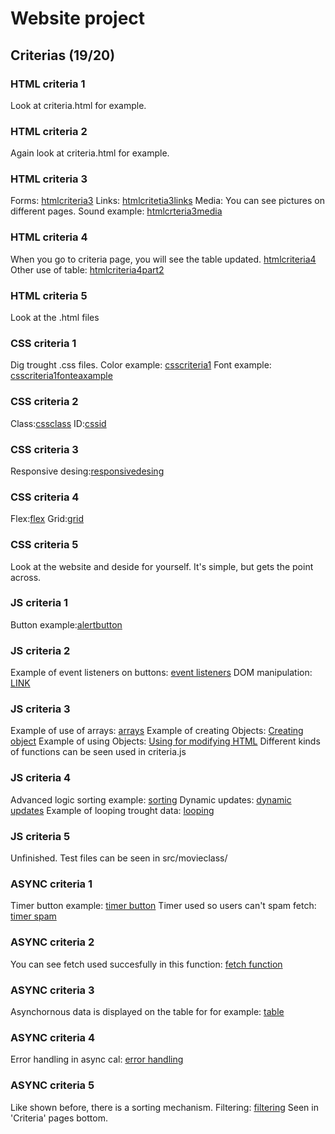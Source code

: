 # Website project

## Criterias (19/20)

### HTML criteria 1
Look at criteria.html for example.

### HTML criteria 2
Again look at criteria.html for example.

### HTML criteria 3
Forms:
[htmlcriteria3](https://github.com/antnyk/web-kurssi-lopputyo/blob/286e539df427f44fb8d01211d90a37d8df0a8933/criteria.html#L75-L85)
Links:
[htmlcritetia3links](https://github.com/antnyk/web-kurssi-lopputyo/blob/286e539df427f44fb8d01211d90a37d8df0a8933/criteria.html#L17)
Media: You can see pictures on different pages. Sound example:
[htmlcrteria3media](https://github.com/antnyk/web-kurssi-lopputyo/blob/286e539df427f44fb8d01211d90a37d8df0a8933/criteria.html#L67)

### HTML criteria 4
When you go to criteria page, you will see the table updated.
[htmlcriteria4](https://github.com/antnyk/web-kurssi-lopputyo/blob/286e539df427f44fb8d01211d90a37d8df0a8933/criteria.html#L86-L95)
Other use of table:
[htmlcriteria4part2](https://github.com/antnyk/web-kurssi-lopputyo/blob/6ad7a56a45a4e4d2ed781ae728ec5f266c39a7d4/criteria.html#L202-L207)

### HTML criteria 5
Look at the .html files

### CSS criteria 1
Dig trought .css files. Color example: [csscriteria1](https://github.com/antnyk/web-kurssi-lopputyo/blob/6ad7a56a45a4e4d2ed781ae728ec5f266c39a7d4/css/crietria.css#L66-L68)
Font example: [csscriteria1fonteaxample](https://github.com/antnyk/web-kurssi-lopputyo/blob/6ad7a56a45a4e4d2ed781ae728ec5f266c39a7d4/css/crietria.css#L51)
### CSS criteria 2
Class:[cssclass](https://github.com/antnyk/web-kurssi-lopputyo/blob/6ad7a56a45a4e4d2ed781ae728ec5f266c39a7d4/css/crietria.css#L116-L119)
ID:[cssid](https://github.com/antnyk/web-kurssi-lopputyo/blob/6ad7a56a45a4e4d2ed781ae728ec5f266c39a7d4/css/style.css#L64-L67)
### CSS criteria 3
Responsive desing:[responsivedesing](https://github.com/antnyk/web-kurssi-lopputyo/blob/6ad7a56a45a4e4d2ed781ae728ec5f266c39a7d4/css/crietria.css#L142-L200)
### CSS criteria 4
Flex:[flex](https://github.com/antnyk/web-kurssi-lopputyo/blob/6ad7a56a45a4e4d2ed781ae728ec5f266c39a7d4/css/crietria.css#L58-L64)
Grid:[grid](https://github.com/antnyk/web-kurssi-lopputyo/blob/6ad7a56a45a4e4d2ed781ae728ec5f266c39a7d4/css/crietria.css#L16-L24)
### CSS criteria 5
Look at the website and deside for yourself. It's simple, but gets the point across.
### JS criteria 1
Button example:[alertbutton](https://github.com/antnyk/web-kurssi-lopputyo/blob/6ad7a56a45a4e4d2ed781ae728ec5f266c39a7d4/src/criteria.js#L84-L86)
### JS criteria 2
Example of event listeners on buttons: [event listeners](https://github.com/antnyk/web-kurssi-lopputyo/blob/6ad7a56a45a4e4d2ed781ae728ec5f266c39a7d4/src/criteria.js#L43-L51)
DOM manipulation: [LINK](https://github.com/antnyk/web-kurssi-lopputyo/blob/6ad7a56a45a4e4d2ed781ae728ec5f266c39a7d4/src/criteria.js#L120-L134)
### JS criteria 3
Example of use of arrays: [arrays](https://github.com/antnyk/web-kurssi-lopputyo/blob/6ad7a56a45a4e4d2ed781ae728ec5f266c39a7d4/src/criteria.js#L214-L223)
Example of creating Objects: [Creating object](https://github.com/antnyk/web-kurssi-lopputyo/blob/6ad7a56a45a4e4d2ed781ae728ec5f266c39a7d4/src/criteria.js#L218)
Example of using Objects: [Using for modifying HTML](https://github.com/antnyk/web-kurssi-lopputyo/blob/6ad7a56a45a4e4d2ed781ae728ec5f266c39a7d4/src/criteria.js#L131-L132)
Different kinds of functions can be seen used in criteria.js
### JS criteria 4
Advanced logic sorting example: [sorting](https://github.com/antnyk/web-kurssi-lopputyo/blob/6ad7a56a45a4e4d2ed781ae728ec5f266c39a7d4/src/criteria.js#L159-L181) 
Dynamic updates: [dynamic updates](https://github.com/antnyk/web-kurssi-lopputyo/blob/6ad7a56a45a4e4d2ed781ae728ec5f266c39a7d4/src/criteria.js#L120-L134)
Example of looping trought data: [looping](https://github.com/antnyk/web-kurssi-lopputyo/blob/6ad7a56a45a4e4d2ed781ae728ec5f266c39a7d4/src/criteria.js#L108-L114)
### JS criteria 5
Unfinished. Test files can be seen in src/movieclass/
### ASYNC criteria 1
Timer button example: [timer button](https://github.com/antnyk/web-kurssi-lopputyo/blob/6ad7a56a45a4e4d2ed781ae728ec5f266c39a7d4/src/criteria.js#L88-L97)
Timer used so users can't spam fetch: [timer spam](https://github.com/antnyk/web-kurssi-lopputyo/blob/6ad7a56a45a4e4d2ed781ae728ec5f266c39a7d4/src/criteria.js#L62-L70)
### ASYNC criteria 2
You can see fetch used succesfully in this function: [fetch function](https://github.com/antnyk/web-kurssi-lopputyo/blob/6ad7a56a45a4e4d2ed781ae728ec5f266c39a7d4/src/criteria.js#L183)
### ASYNC criteria 3
Asynchornous data is displayed on the table for for example: [table](https://github.com/antnyk/web-kurssi-lopputyo/blob/6ad7a56a45a4e4d2ed781ae728ec5f266c39a7d4/criteria.html#L204-L207)
### ASYNC criteria 4
Error handling in async cal: [error handling](https://github.com/antnyk/web-kurssi-lopputyo/blob/6ad7a56a45a4e4d2ed781ae728ec5f266c39a7d4/src/criteria.js#L202-L210)
### ASYNC criteria 5
Like shown before, there is a sorting mechanism.
Filtering: [filtering](https://github.com/antnyk/web-kurssi-lopputyo/blob/6ad7a56a45a4e4d2ed781ae728ec5f266c39a7d4/src/criteria.js#L103-L118)
Seen in 'Criteria' pages bottom.
